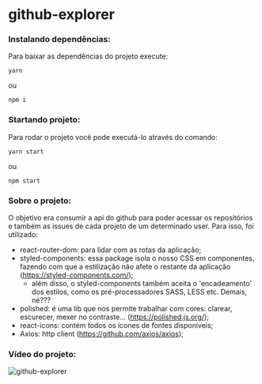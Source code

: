 # github-explorer

### Instalando dependências: 
Para baixar as dependências do projeto execute:

```
yarn 
```
ou 
```
npm i 
```

### Startando projeto:
Para rodar o projeto você pode executá-lo através do comando:
```
yarn start
```
ou 
```
npm start
```


### Sobre o projeto: 
O objetivo era consumir a api do github para poder acessar os repositórios e também as issues de cada projeto de um determinado user.
Para isso, foi utilizado:

* react-router-dom: para lidar com as rotas da aplicação;
* styled-components: essa package isola o nosso CSS em componentes, fazendo com que a estilização não afete o restante da aplicação (https://styled-components.com/);
    * além disso, o styled-components também aceita o 'encadeamento' dos estilos, como os pré-processadores SASS, LESS etc. Demais, né???
* polished: é uma lib que nos permite trabalhar com cores: clarear, escurecer, mexer no contraste... (https://polished.js.org/);
* react-icons: contém todos os ícones de fontes disponíveis;
* Axios: http client (https://github.com/axios/axios);

### Vídeo do projeto: 

![github-explorer](https://user-images.githubusercontent.com/39500774/92667305-f4fce800-f2e1-11ea-87be-40153e59ecbd.gif)

